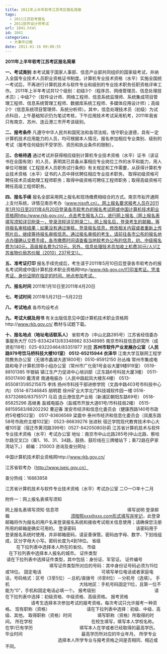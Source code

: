 ```yaml
---
title: 2011年上半年软考江苏考区报名简章
tags:
  - 2011江苏软考报名
  - 2011软件设计师考试
url: 1041.html
id: 1041
categories:
  - 大事件记载
date: 2011-01-16 09:08:55
---
```


**2011年上半年软考江苏考区报名简章**  
  
**一、考试类别** 本考试属于国家人事部、信息产业部共同组织的国家级考试，并纳入全国专业技术人员职业资格证书制度。计算机专业技术资格（水平）实施全国统一考试后，不再进行计算机技术与软件专业和级别的专业技术职务任职资格评审工作。 2011年上半年考试共12个级别：初级3个（程序员、网络管理员、信息处理技术员）；中级7个（软件设计师、网络工程师、信息系统监理师、系统集成项目管理工程师、信息系统管理工程师、数据库系统工程师、多媒体应用设计师）；高级2个（信息系统项目管理师、系统分析师）。其中，信息处理技术员（初级）为试点科目，上午基础知识仍为笔试考核，下午应用技术考试采用机考，2011年我省只有南京、苏州、连云港三市开考该级别。  
  
**二、报考条件** 凡遵守中华人民共和国宪法和各项法规，恪守职业道德，具有一定计算机技术应用能力的人员，均可根据本人情况，报名参加相应专业类别、级别的考试（报考任何级别不受学历、资历和执业条件的限制）。  
  
**三、合格待遇** 通过考试并获得相应级别计算机专业技术资格（水平）证书（该证书在全国有效）的人员，表明其已具备从事相应专业岗位工作的水平和能力，用人单位可根据《工程技术人员职务试行条例》有关规定和工作需要，从获得计算机专业技术资格（水平）证书的人员中择优聘任相应专业技术职务。 取得初级资格可聘任技术员或助理工程师职务；取得中级资格可聘任工程师职务；取得高级资格可聘任高级工程师职务。  
  
**四、报名手续** 报名全部采用网上报名和现场缴费相结合的方式。南京市拟开通网上支付系统，详情见南京考办（www.njsoft.cn）。网上报名要求报考人员在2011年1月10日至2011年4月20日登录各市软考办的报名考试网或中国计算机技术职业资格网http:/www.rkb.gov.cn/，点击考生报名入口，进行网上报名（网上报名表填写须知详见附录一，登录流程详见附录二）。网上报名后，登录考生的邮箱，等待报名审核结果；如果没有通过审核，登录报名信息，修改相关内容或者重新上传照片后，继续等待报名审核信息。通过报名审核的考生，请前往各市公布的报名地点办理确认交费手续，各市缴费时间请查看当地软考办公布的信息，初、中级报名费为140元，高级报名费为210元。另外，信息处理技术员加收上机费30元/人\[江苏省物价局苏价服（2010）237号文\]。  
  
**五、准考证打印** 报名手续完成后，考生请于2011年5月10日后登录各市软考办的报名考试网或中国计算机技术职业资格网http:/www.rkb.gov.cn/打印准考证。凭准考证、身份证明在指定的时间、地点参加考试。  
  
**六、报名时间** 2011年1月10日至2011年4月20日  
  
**七、考试时间** 2011年5月21日—5月22日  
  
**八、考试地点** 各市均设考点  
  
**九、考试大纲及用书** 有关出版信息见中国计算机技术职业资格网http://www.rkb.gov.cn/ 教材与试题下载。  
  
**十、报名地点（地址电话联系人）** 省软考办（中山北路285号）江苏省经信委办事服务大厅 025-83342413/83348982 83348985 南京市科技信息研究所（成贤街118号）025-83220464/83351977 刘昆 **苏州市软件产业发展办公室（人民路979号饮马桥科技大楼101室） 0512-65215944 衣泽华**  江南大学互联网工程学院教务办公室（无锡市蠡湖大道1800号）0510-85912150 孙丛梅 常州市集成电路和电子计算机领导小组办公室（常州市广化街1号金谷大厦9楼919室） 0519-88101385 毕银娟 镇江生产力促进中心培训部（正东路6号科技大厦3楼） 0511-85017490 戴清贤 南通电振办（人民中路起凤大楼东4楼） 0513-85508131/85215675 李炜 扬州市科技干部进修学院（文昌中路403号市科技中心内）0514-87346845 胡明君 徐州矿业大学北门科技城软件园一楼 0516-83732680/83755171 马滔 连云港信息产业局（新浦区朝阳东路69号） 0518-85825296 高继勇 盐城电振办（盐城市开放大道61号/市科技局2楼） 0515-88159583/88202292 曹迎春 淮安市经济和信息化委员会（健康西路140号市政府5号楼502室） 0517-83606569 梁震中 泰州市经济和信息化委员会（凤凰东路58号市政府主楼102室） 0523-86839276 张进秋 宿迁学院现代教育技术中心大楼105室（宿迁市黄河路399号）0527-84205080孙莉 江苏省计算机技术与软件专业技术资格（水平）考试办公室 地址：南京市中山北路285号(中山北路、察哈尔路交叉口)（乘1、16、31、34路，鼓扬、鼓珍线在三牌楼站下；乘72路在萨家湾站下。） 邮编：210003 咨询及查分网址：  
  
中国计算机技术职业资格网http://www.rkb.gov.cn/  
  
江苏省软考办（http://www.jseic.gov.cn）  
  
查分热线：16883858  
  
  
  
江苏省计算机技术与软件专业技术资格（水平）考试办公室 二○一○年十二月  
  
附件一：网上报名表填写须知  
  
网上报名表填写须知 信息项                                                        填写说明 登录邮箱                                                  须按照xxx@xxx.com形式填写并牢记，此登录邮箱将作为报名的用户名来登录报名系统和接收考试相关信息使用；请确保您注册所用的邮箱是确实可用的。 登录密码                                                 该密码用于登录报名系统时使用，并非邮箱密码，请妥善保管。密码由字母、数字、下划线组成，区分字母大小写。密码长度为4到18位。 省级                                                          在下拉列表中选择本人所在的省份。 市级                                                          在下拉列表中选择本人报名的城市。 证件类型                                                  请在下拉列表中选择证件类型，其中包括：身份证、军官证。 证件编号                                                   填写证件类型所对应的号码：其中身份证号码必须为15位或18位。 固定电话                                                 可填写单位电话或者家庭电话，号码格式：区号（3至5位）－总机/直拨号（6至8位）－分机号（选填）。 手机                                                         大陆地区：手机号码固定11位，且第一位不能为“0”，手机和固定电话必填一个。 报考级别                                                请在下拉列表中选择：初级资格、中级资格、高级资格。 报考资格                                                请考生选择本次参加考试的报考资格，每次考试只允许报考一种资格。 现有职称（资格）                              请在下拉列表中选择：初级、中级、高级、其他。 取得职称（资格）时间                     填写职称（资格）所取得的时间。 所在学校                                                在校生填写，填写本人学校名称。 在学/已有学历                                      填写本人在学或者已经取得的最高学历。 毕业时间                                                最高学历所对应的毕业年月。 所学专业                                                选择本人所学专业与报考资格之间是否相同、相近或不同。